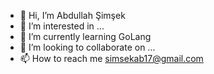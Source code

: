- 👋 Hi, I’m Abdullah Şimşek
- 👀 I’m interested in ...
- 🌱 I’m currently learning GoLang
- 💞️ I’m looking to collaborate on ...
- 📫 How to reach me simsekab17@gmail.com

<!---
asimsek17/asimsek17 is a ✨ special ✨ repository because its `README.md` (this file) appears on your GitHub profile.
You can click the Preview link to take a look at your changes.
--->
